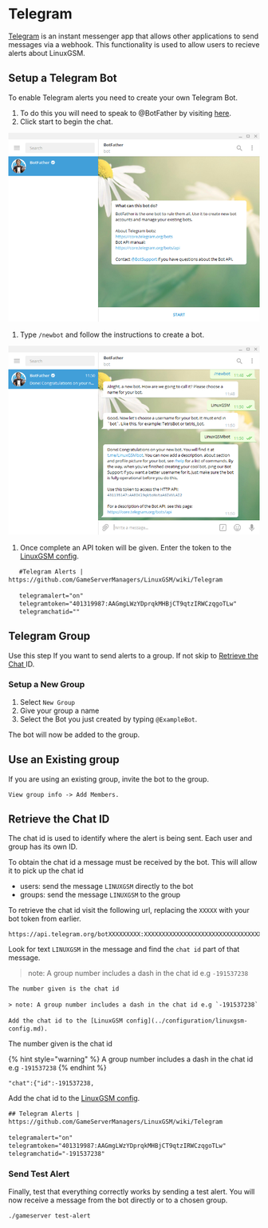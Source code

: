 # Telegram

[Telegram](https://telegram.org) is an instant messenger app that allows other applications to send messages via a webhook. This functionality is used to allow users to recieve alerts about LinuxGSM.

## Setup a Telegram Bot

To enable Telegram alerts you need to create your own Telegram Bot.

1. To do this you will need to speak to @BotFather by visiting [here](https://telegram.me/BotFather).
2. Click start to begin the chat.

![BotFather Chat](../.gitbook/assets/botfather_chat.png)

1. Type `/newbot` and follow the instructions to create a bot.

![new Bot](../.gitbook/assets/botfather_new_bot.png)

1. Once complete an API token will be given. Enter the token to the [LinuxGSM config](../configuration/linuxgsm-config.md).

```text
   #Telegram Alerts | https://github.com/GameServerManagers/LinuxGSM/wiki/Telegram

   telegramalert="on"
   telegramtoken="401319987:AAGmgLWzYDprqkMHBjCT9qtzIRWCzqgoTLw"
   telegramchatid=""
```

## Telegram Group

Use this step If you want to send alerts to a group. If not skip to [Retrieve the Chat ](telegram.md#retrieve-the-chat-id)ID.

### Setup a New Group

1. Select `New Group`
2. Give your group a name
3. Select the Bot you just created by typing `@ExampleBot`.

The bot will now be added to the group.

## Use an Existing group

If you are using an existing group, invite the bot to the group.

```text
View group info -> Add Members.
```

## Retrieve the Chat ID

The chat id is used to identify where the alert is being sent. Each user and group has its own ID.

To obtain the chat id a message must be received by the bot. This will allow it to pick up the chat id

* users: send the message `LINUXGSM` directly to the bot
* groups: send the message `LINUXGSM` to the group

To retrieve the chat id visit the following url, replacing the `XXXXX` with your bot token from earlier.

```text
https://api.telegram.org/botXXXXXXXXX:XXXXXXXXXXXXXXXXXXXXXXXXXXXXXXXXXXXX/getUpdates
```

Look for text `LINUXGSM` in the message and find the `chat id` part of that message.

> note: A group number includes a dash in the chat id e.g `-191537238`

```text
The number given is the chat id

> note: A group number includes a dash in the chat id e.g `-191537238`

Add the chat id to the [LinuxGSM config](../configuration/linuxgsm-config.md).
```

The number given is the chat id

{% hint style="warning" %}
A group number includes a dash in the chat id e.g `-191537238`
{% endhint %}

```text
"chat":{"id":-191537238,
```

Add the chat id to the [LinuxGSM config](../configuration/linuxgsm-config.md).

```text
## Telegram Alerts | https://github.com/GameServerManagers/LinuxGSM/wiki/Telegram

telegramalert="on"
telegramtoken="401319987:AAGmgLWzYDprqkMHBjCT9qtzIRWCzqgoTLw"
telegramchatid="-191537238"
```

### Send Test Alert

Finally, test that everything correctly works by sending a test alert. You will now receive a message from the bot directly or to a chosen group.

```text
./gameserver test-alert
```

